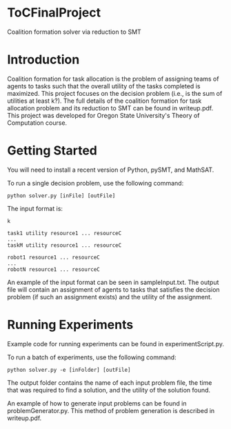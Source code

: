 # ToCFinalProject
Coalition formation solver via reduction to SMT


# Introduction
Coalition formation for task allocation is the problem of assigning teams of agents to tasks such that the overall utility of the tasks completed is maximized. This project focuses on the decision problem (i.e., is the sum of utilities at least k?). The full details of the coalition formation for task allocation problem and its reduction to SMT can be found in writeup.pdf. This project was developed for Oregon State University's Theory of Computation course.

# Getting Started

You will need to install a recent version of Python, pySMT, and MathSAT.

To run a single decision problem, use the following command:

```
python solver.py [inFile] [outFile]
```
The input format is:

```
k

task1 utility resource1 ... resourceC
...
taskM utility resource1 ... resourceC

robot1 resource1 ... resourceC
...
robotN resource1 ... resourceC
```

An example of the input format can be seen in sampleInput.txt. The output file will contain an assignment of agents to tasks that satisfies the decision problem (if such an assignment exists) and the utility of the assignment.

# Running Experiments

Example code for running experiments can be found in experimentScript.py. 

To run a batch of experiments, use the following command:

```
python solver.py -e [inFolder] [outFile]
```

The output folder contains the name of each input problem file, the time that was required to find a solution, and the utility of the solution found.

An example of how to generate input problems can be found in problemGenerator.py. This method of problem generation is described in writeup.pdf.
